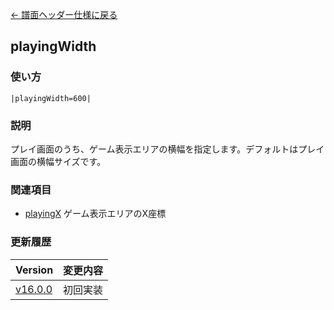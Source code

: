[← 譜面ヘッダー仕様に戻る](dos_header.html)
## playingWidth

### 使い方
```
|playingWidth=600|
```
### 説明
プレイ画面のうち、ゲーム表示エリアの横幅を指定します。デフォルトはプレイ画面の横幅サイズです。

### 関連項目
- [playingX](dos-h0070-playingX.html)  ゲーム表示エリアのX座標

### 更新履歴

|Version|変更内容|
|----|----|
|[v16.0.0](https://github.com/cwtickle/danoniplus/releases/tag/v16.0.0)|初回実装|